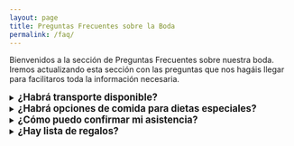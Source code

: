 ```yaml
---
layout: page
title: Preguntas Frecuentes sobre la Boda
permalink: /faq/
---
```


Bienvenidos a la sección de Preguntas Frecuentes sobre nuestra boda. Iremos actualizando esta sección con las preguntas que nos hagáis llegar para facilitaros toda la información necesaria.


<details>
<summary><b style="font-size: larger;">¿Habrá transporte disponible?</b></summary>

Estamos considerando opciones para facilitar el transporte a y desde el lugar de la boda. Más información estará disponible a medida que se acerque la fecha.

</details>

<details>
<summary><b style="font-size: larger;">¿Habrá opciones de comida para dietas especiales?</b></summary>

Sí, habrá opciones para dietas especiales. Por favor, asegúrate de indicar cualquier requerimiento alimenticio cuando confirmes tu asistencia en el <a href="https://forms.gle/STETQ7LmKj9dg1DV8">formulario de registro</a>.

</details>

<details>
<summary><b style="font-size: larger;">¿Cómo puedo confirmar mi asistencia?</b></summary>

Por favor, completa el <a href="https://forms.gle/STETQ7LmKj9dg1DV8">formulario de registro</a> para confirmar tu asistencia. Si tienes alguna pregunta o necesitas ayuda con tu registro, no dudes en contactarnos.

</details>

<details>
<summary><b style="font-size: larger;">¿Hay lista de regalos?</b></summary>
  
No, no hay lista de regalos. Con que vengáis y os lo paséis bien es más que suficiente. Si aun así queréis
hacernos un regalo, hablad directamente con nosotros.
¡Gracias por vuestro cariño y generosidad!

</details>
